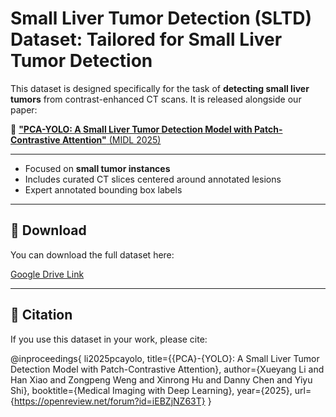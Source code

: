# Small Liver Tumor Detection (SLTD) Dataset: Tailored for Small Liver Tumor Detection

This dataset is designed specifically for the task of **detecting small liver tumors** from contrast-enhanced CT scans. It is released alongside our paper:

📄 [**"PCA-YOLO: A Small Liver Tumor Detection Model with Patch-Contrastive Attention"** (MIDL 2025)](https://openreview.net/pdf?id=iEBZjNZ63T)

---

- Focused on **small tumor instances**
- Includes curated CT slices centered around annotated lesions
- Expert annotated bounding box labels

---

## 🔗 Download

You can download the full dataset here:

[Google Drive Link](https://drive.google.com/drive/folders/11Um7nUdTTOzUqBtl2eO1Iq5ky9xTFkqH?usp=drive_link)

---

## 📌 Citation

If you use this dataset in your work, please cite:

@inproceedings{
li2025pcayolo,
title={{PCA}-{YOLO}: A Small Liver Tumor Detection Model with Patch-Contrastive Attention},
author={Xueyang Li and Han Xiao and Zongpeng Weng and Xinrong Hu and Danny Chen and Yiyu Shi},
booktitle={Medical Imaging with Deep Learning},
year={2025},
url={https://openreview.net/forum?id=iEBZjNZ63T}
}

